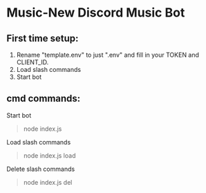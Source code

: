 # Music-New Discord Music Bot

## First time setup:

1. Rename "template.env" to just ".env" and fill in your TOKEN and CLIENT_ID.
2. Load slash commands
3. Start bot

## cmd commands:
Start bot

> node index.js

Load slash commands

> node index.js load

Delete slash commands

> node index.js del
